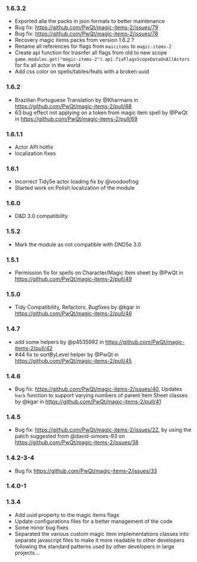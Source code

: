 ### 1.6.3.2

- Exported alla the packs in json formats to better maintenance
- Bug fix: https://github.com/PwQt/magic-items-2/issues/79
- Bug fix: https://github.com/PwQt/magic-items-2/issues/78
- Recovery magic items packs from version 1.6.2 ?
- Rename all references for flags from `maicitems` to `magic-items-2`
- Create api function for trasnfer all flags from old to new scope `game.modules.get("magic-items-2").api.fixFlagsScopeDataOnAllActors` for fix all actor in the world
- Add css color on spells/tables/feats with a broken uuid

### 1.6.2

- Brazilian Portuguese Translation by @Kharmans in https://github.com/PwQt/magic-items-2/pull/68
- 63 bug effect not applying on a token from magic item spell by @PwQt in https://github.com/PwQt/magic-items-2/pull/69

### 1.6.1.1
- Actor API hotfix
- localization fixes

### 1.6.1
- Incorrect Tidy5e actor loading fix by @voodoofrog
- Started work on Polish localization of the module

### 1.6.0
- D&D 3.0 compatibility

### 1.5.2
- Mark the module as not compatible with DND5e 3.0

### 1.5.1
- Permission fix for spells on Character/Magic Item sheet by @PwQt in https://github.com/PwQt/magic-items-2/pull/49

### 1.5.0
- Tidy Compatibility, Refactors, Bugfixes by @kgar in https://github.com/PwQt/magic-items-2/pull/46

### 1.4.7
- add some helpers by @p4535992 in https://github.com/PwQt/magic-items-2/pull/42
- #44 fix to sortByLevel helper by @PwQt in https://github.com/PwQt/magic-items-2/pull/45

### 1.4.6
- Bug fix: https://github.com/PwQt/magic-items-2/issues/40, Updates `hack` function to support varying numbers of parent Item Sheet classes by @kgar in https://github.com/PwQt/magic-items-2/pull/41

### 1.4.5

- Bug fix: https://github.com/PwQt/magic-items-2/issues/22, by using the patch suggested from @david-simoes-93 on https://github.com/PwQt/magic-items-2/issues/38


### 1.4.2-3-4

- Bug fix https://github.com/PwQt/magic-items-2/issues/33

### 1.4.0-1

### 1.3.4

- Add uuid property to the magic items flags
- Update configurations files for a better management of the code
- Some minor bug fixes
- Separated the various custom magic item implementations classes into separate javascript files to make it more readable to other developers following the standard patterns used by other developers in large projects...

